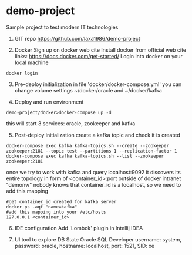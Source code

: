 # demo-project
Sample project to test modern IT technologies

1. GIT repo
https://github.com/laxa1986/demo-project


2. Docker
Sign up on docker web cite
Install docker from official web cite
links:
https://docs.docker.com/get-started/
Login into docker on your local machine
```
docker login
```


3. Pre-deploy initialization
in file 'docker/docker-compose.yml' you can change volume settings ~/docker/oracle and ~/docker/kafka


4. Deploy and run environment
```
demo-project/docker>docker-compose up -d
```
this will start 3 services: oracle, zookeeper and kafka


5. Post-deploy initialization
create a kafka topic and check it is created
```
docker-compose exec kafka kafka-topics.sh --create --zookeeper zookeeper:2181 --topic test --partitions 1 --replication-factor 1
docker-compose exec kafka kafka-topics.sh --list --zookeeper zookeeper:2181
```
once we try to work with kafka and query localhost:9092 it discovers its entire topology in form of <container_id>:port
outside of docker intranet "demonw" nobody knows that container_id is a localhost, so we need to add this mapping
```
#get container_id created for kafka server
docker ps -aqf "name=kafka"
#add this mapping into your /etc/hosts
127.0.0.1 <container_id>
```

6. IDE configuration
Add 'Lombok' plugin in Intellij IDEA

7. UI tool to explore DB State
Oracle SQL Developer
username: system, password: oracle, hostname: localhost, port: 1521, SID: xe